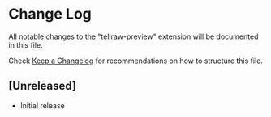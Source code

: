 # Change Log

All notable changes to the "tellraw-preview" extension will be documented in this file.

Check [Keep a Changelog](http://keepachangelog.com/) for recommendations on how to structure this file.

## [Unreleased]

- Initial release